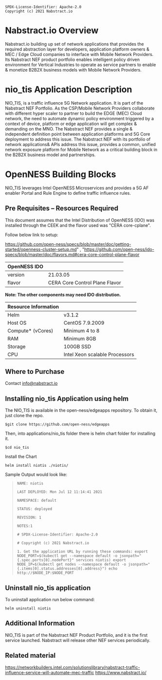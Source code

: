 ```text
SPDX-License-Identifier: Apache-2.0
Copyright (c) 2021 Nabstract.io
```

# **Nabstract.io Overview**
Nabstract.io building up set of network applications that provides the required abstraction layer for developers, application platform owners & MEC / Edge Cloud companies to interface with Mobile Network Providers. Its Nabstract NEF product portfolio enables intelligent policy driven environment for Vertical Industries to operate as service partners to enable & monetize B2B2X business models with Mobile Network Providers.

# **nio_tis Application Description**
NIO_TIS, is a traffic influence 5G Network application. It is part of the Nabstract NEF Portfolio. 
As the CSP/Mobile Network Providers collaborate with different hyper scaler to partner to build the EDGE (MEC) Cloud network, the need to automate dynamic policy environment triggered by a context of device, platform or edge application will get complex & demanding on the MNO. The Nabstract NEF provides a single & independent definition point between application platforms and 5G Core deployment to address this issue. The Nabstract NEF with its portfolio of network applications& APIs address this issue, provides a common, unified network exposure platform for Mobile Network as a critical building block in the B2B2X business model and partnerships.

# **OpenNESS Building Blocks**
NIO_TIS leverages Intel OpenNESS Microservices and provides a 5G AF enabler Portal and Rule Engine to define traffic influence rules.

## **Pre Requisites – Resources Required**

This document assumes that the Intel Distribution of OpenNESS (IDO) was installed through the CEEK and the flavor used was "CERA core-cplane".

Follow below link to setup:

https://github.com/open-ness/specs/blob/master/doc/getting-started/openness-cluster-setup.md" , "https://github.com/open-ness/ido-specs/blob/master/doc/flavors.md#cera-core-control-plane-flavor


| **OpenNESS IDO**           |                                |
|----------------------------|--------------------------------|
| version                    | 21.03.05		                    | 
| flavor                     | CERA Core Control Plane Flavor |  

**Note: The other components may need IDO distribution.**

| **Resource Information**           |                      |
|------------------------------------|----------------------|
| Helm                               | v3.1.2		            | 
| Host OS                            | CentOS 7.9.2009      |  
| Compute* (vCores)                  | Minimum 4 to 8       |  
| RAM 				                       | Minimum 8GB          |  
| Storage                            | 100GB SSD            | 
| CPU                                | Intel Xeon scalable Processors |
  
## **Where to Purchase**
Contact info@nabstract.io

## Installing nio_tis Application using helm

The NIO_TIS is available in the open-ness/edgeapps repository. To obtain it, just clone the repo.

`$git clone https://github.com/open-ness/edgeapps`


 Then, into applications/nio_tis folder there is helm chart folder for installing it.

`$cd nio_tis `

 Install the Chart

`helm install niotis ./niotis/`

 Sample Output would look like:
 
> `NAME: niotis`
> 
> `LAST DEPLOYED: Mon Jul 12 11:14:41 2021`
> 
> `NAMESPACE: default`
> 
> `STATUS: deployed`
> 
> `REVISION: 1`
> 
> `NOTES:1`
> 
> `# SPDX-License-Identifier: Apache-2.0`
> 
> `# Copyright (c) 2021 Nabstract.io`
> 
> `1. Get the application URL by running these commands:
  export NODE_PORT=$(kubectl get --namespace default -o jsonpath="{.spec.ports[0].nodePort}" services niotis)
  export NODE_IP=$(kubectl get nodes --namespace default -o jsonpath="{.items[0].status.addresses[0].address}")
  echo http://$NODE_IP:$NODE_PORT`

## Uninstall nio_tis application
To uninstall application run below command:
    
`helm uninstall niotis`

## **Additional Information**
NIO_TIS is part of the Nabstract NEF Product Portfolio, and it is the first service launched. Nabstract will release other NEF services periodically.  


## **Related material**
https://networkbuilders.intel.com/solutionslibrary/nabstract-traffic-influence-service-will-automate-mec-traffic
https://www.nabstract.io/
